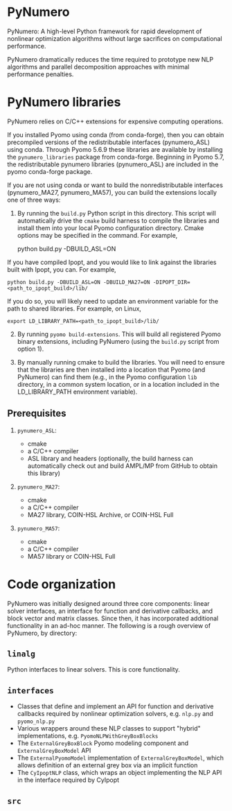 PyNumero
========

PyNumero: A high-level Python framework for rapid development of
nonlinear optimization algorithms without large sacrifices on
computational performance.

PyNumero dramatically reduces the time required to prototype new NLP
algorithms and parallel decomposition approaches with minimal
performance penalties.

PyNumero libraries
==================

PyNumero relies on C/C++ extensions for expensive computing operations.

If you installed Pyomo using conda (from conda-forge), then you can
obtain precompiled versions of the redistributable interfaces
(pynumero_ASL) using conda.  Through Pyomo 5.6.9 these libraries are
available by installing the `pynumero_libraries` package from
conda-forge.  Beginning in Pyomo 5.7, the redistributable pynumero
libraries (pynumero_ASL) are included in the pyomo conda-forge package.

If you are not using conda or want to build the nonredistributable
interfaces (pynumero_MA27, pynumero_MA57), you can build the extensions
locally one of three ways:

1. By running the `build.py` Python script in this directory.  This
script will automatically drive the `cmake` build harness to compile the
libraries and install them into your local Pyomo configuration
directory. Cmake options may be specified in the command. For example,

    python build.py -DBUILD_ASL=ON

If you have compiled Ipopt, and you would like to link against the
libraries built with Ipopt, you can. For example,

    python build.py -DBUILD_ASL=ON -DBUILD_MA27=ON -DIPOPT_DIR=<path_to_ipopt_build>/lib/

If you do so, you will likely need to update an environment variable
for the path to shared libraries. For example, on Linux,

    export LD_LIBRARY_PATH=<path_to_ipopt_build>/lib/

2. By running `pyomo build-extensions`.  This will build all registered
Pyomo binary extensions, including PyNumero (using the `build.py` script
from option 1).

3. By manually running cmake to build the libraries.  You will need to
ensure that the libraries are then installed into a location that Pyomo
(and PyNumero) can find them (e.g., in the Pyomo configuration
`lib` directory, in a common system location, or in a location included in
the LD_LIBRARY_PATH environment variable).

Prerequisites
-------------

1. `pynumero_ASL`: 
   - cmake
   - a C/C++ compiler
   - ASL library and headers (optionally, the build harness can
     automatically check out and build AMPL/MP from GitHub to obtain
     this library)

2. `pynumero_MA27`:
   - cmake
   - a C/C++ compiler
   - MA27 library, COIN-HSL Archive, or COIN-HSL Full

2. `pynumero_MA57`:
   - cmake
   - a C/C++ compiler
   - MA57 library or COIN-HSL Full

Code organization
=================

PyNumero was initially designed around three core components: linear solver
interfaces, an interface for function and derivative callbacks, and block
vector and matrix classes. Since then, it has incorporated additional
functionality in an ad-hoc manner. The following is a rough overview of
PyNumero, by directory:

`linalg`
--------

Python interfaces to linear solvers. This is core functionality.

`interfaces`
------------

- Classes that define and implement an API for function and derivative callbacks
required by nonlinear optimization solvers, e.g. `nlp.py` and `pyomo_nlp.py`
- Various wrappers around these NLP classes to support "hybrid" implementations,
e.g. `PyomoNLPWithGreyBoxBlocks`
- The `ExternalGreyBoxBlock` Pyomo modeling component and
`ExternalGreyBoxModel` API
- The `ExternalPyomoModel` implementation of `ExternalGreyBoxModel`, which allows
definition of an external grey box via an implicit function
- The `CyIpoptNLP` class, which wraps an object implementing the NLP API in
the interface required by CyIpopt

`src`
-----

